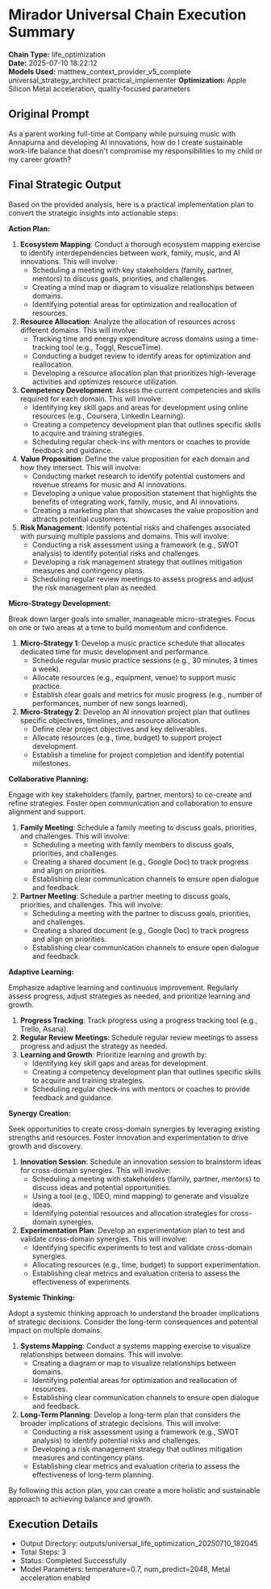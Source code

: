 # Mirador Universal Chain Execution Summary

**Chain Type:** life_optimization  
**Date:** 2025-07-10 18:22:12  
**Models Used:** matthew_context_provider_v5_complete universal_strategy_architect practical_implementer
**Optimization:** Apple Silicon Metal acceleration, quality-focused parameters

## Original Prompt
As a parent working full-time at Company while pursuing music with Annapurna and developing AI innovations, how do I create sustainable work-life balance that doesn't compromise my responsibilities to my child or my career growth?

## Final Strategic Output
Based on the provided analysis, here is a practical implementation plan to convert the strategic insights into actionable steps:

**Action Plan:**

1.  **Ecosystem Mapping**: Conduct a thorough ecosystem mapping exercise to identify interdependencies between work, family, music, and AI innovations. This will involve:
    *   Scheduling a meeting with key stakeholders (family, partner, mentors) to discuss goals, priorities, and challenges.
    *   Creating a mind map or diagram to visualize relationships between domains.
    *   Identifying potential areas for optimization and reallocation of resources.
2.  **Resource Allocation**: Analyze the allocation of resources across different domains. This will involve:
    *   Tracking time and energy expenditure across domains using a time-tracking tool (e.g., Toggl, RescueTime).
    *   Conducting a budget review to identify areas for optimization and reallocation.
    *   Developing a resource allocation plan that prioritizes high-leverage activities and optimizes resource utilization.
3.  **Competency Development**: Assess the current competencies and skills required for each domain. This will involve:
    *   Identifying key skill gaps and areas for development using online resources (e.g., Coursera, LinkedIn Learning).
    *   Creating a competency development plan that outlines specific skills to acquire and training strategies.
    *   Scheduling regular check-ins with mentors or coaches to provide feedback and guidance.
4.  **Value Proposition**: Define the value proposition for each domain and how they intersect. This will involve:
    *   Conducting market research to identify potential customers and revenue streams for music and AI innovations.
    *   Developing a unique value proposition statement that highlights the benefits of integrating work, family, music, and AI innovations.
    *   Creating a marketing plan that showcases the value proposition and attracts potential customers.
5.  **Risk Management**: Identify potential risks and challenges associated with pursuing multiple passions and domains. This will involve:
    *   Conducting a risk assessment using a framework (e.g., SWOT analysis) to identify potential risks and challenges.
    *   Developing a risk management strategy that outlines mitigation measures and contingency plans.
    *   Scheduling regular review meetings to assess progress and adjust the risk management plan as needed.

**Micro-Strategy Development:**

Break down larger goals into smaller, manageable micro-strategies. Focus on one or two areas at a time to build momentum and confidence.

1.  **Micro-Strategy 1**: Develop a music practice schedule that allocates dedicated time for music development and performance.
    *   Schedule regular music practice sessions (e.g., 30 minutes, 3 times a week).
    *   Allocate resources (e.g., equipment, venue) to support music practice.
    *   Establish clear goals and metrics for music progress (e.g., number of performances, number of new songs learned).
2.  **Micro-Strategy 2**: Develop an AI innovation project plan that outlines specific objectives, timelines, and resource allocation.
    *   Define clear project objectives and key deliverables.
    *   Allocate resources (e.g., time, budget) to support project development.
    *   Establish a timeline for project completion and identify potential milestones.

**Collaborative Planning:**

Engage with key stakeholders (family, partner, mentors) to co-create and refine strategies. Foster open communication and collaboration to ensure alignment and support.

1.  **Family Meeting**: Schedule a family meeting to discuss goals, priorities, and challenges. This will involve:
    *   Scheduling a meeting with family members to discuss goals, priorities, and challenges.
    *   Creating a shared document (e.g., Google Doc) to track progress and align on priorities.
    *   Establishing clear communication channels to ensure open dialogue and feedback.
2.  **Partner Meeting**: Schedule a partner meeting to discuss goals, priorities, and challenges. This will involve:
    *   Scheduling a meeting with the partner to discuss goals, priorities, and challenges.
    *   Creating a shared document (e.g., Google Doc) to track progress and align on priorities.
    *   Establishing clear communication channels to ensure open dialogue and feedback.

**Adaptive Learning:**

Emphasize adaptive learning and continuous improvement. Regularly assess progress, adjust strategies as needed, and prioritize learning and growth.

1.  **Progress Tracking**: Track progress using a progress tracking tool (e.g., Trello, Asana).
2.  **Regular Review Meetings**: Schedule regular review meetings to assess progress and adjust the strategy as needed.
3.  **Learning and Growth**: Prioritize learning and growth by:
    *   Identifying key skill gaps and areas for development.
    *   Creating a competency development plan that outlines specific skills to acquire and training strategies.
    *   Scheduling regular check-ins with mentors or coaches to provide feedback and guidance.

**Synergy Creation:**

Seek opportunities to create cross-domain synergies by leveraging existing strengths and resources. Foster innovation and experimentation to drive growth and discovery.

1.  **Innovation Session**: Schedule an innovation session to brainstorm ideas for cross-domain synergies. This will involve:
    *   Scheduling a meeting with stakeholders (family, partner, mentors) to discuss ideas and potential opportunities.
    *   Using a tool (e.g., IDEO, mind mapping) to generate and visualize ideas.
    *   Identifying potential resources and allocation strategies for cross-domain synergies.
2.  **Experimentation Plan**: Develop an experimentation plan to test and validate cross-domain synergies. This will involve:
    *   Identifying specific experiments to test and validate cross-domain synergies.
    *   Allocating resources (e.g., time, budget) to support experimentation.
    *   Establishing clear metrics and evaluation criteria to assess the effectiveness of experiments.

**Systemic Thinking:**

Adopt a systemic thinking approach to understand the broader implications of strategic decisions. Consider the long-term consequences and potential impact on multiple domains.

1.  **Systems Mapping**: Conduct a systems mapping exercise to visualize relationships between domains. This will involve:
    *   Creating a diagram or map to visualize relationships between domains.
    *   Identifying potential areas for optimization and reallocation of resources.
    *   Establishing clear communication channels to ensure open dialogue and feedback.
2.  **Long-Term Planning**: Develop a long-term plan that considers the broader implications of strategic decisions. This will involve:
    *   Conducting a risk assessment using a framework (e.g., SWOT analysis) to identify potential risks and challenges.
    *   Developing a risk management strategy that outlines mitigation measures and contingency plans.
    *   Establishing clear metrics and evaluation criteria to assess the effectiveness of long-term planning.

By following this action plan, you can create a more holistic and sustainable approach to achieving balance and growth.

## Execution Details
- Output Directory: outputs/universal_life_optimization_20250710_182045
- Total Steps: 3
- Status: Completed Successfully
- Model Parameters: temperature=0.7, num_predict=2048, Metal acceleration enabled
